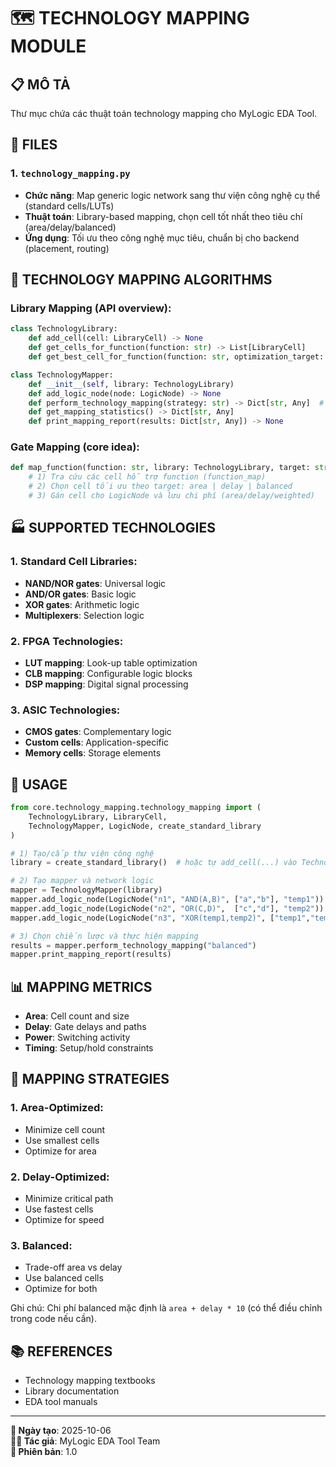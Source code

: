 # 🗺️ **TECHNOLOGY MAPPING MODULE**

## 📋 **MÔ TẢ**
Thư mục chứa các thuật toán technology mapping cho MyLogic EDA Tool.

## 📁 **FILES**

### **1. `technology_mapping.py`**
- **Chức năng**: Map generic logic network sang thư viện công nghệ cụ thể (standard cells/LUTs)
- **Thuật toán**: Library-based mapping, chọn cell tốt nhất theo tiêu chí (area/delay/balanced)
- **Ứng dụng**: Tối ưu theo công nghệ mục tiêu, chuẩn bị cho backend (placement, routing)

## 🎯 **TECHNOLOGY MAPPING ALGORITHMS**

### **Library Mapping (API overview):**
```python
class TechnologyLibrary:
    def add_cell(cell: LibraryCell) -> None
    def get_cells_for_function(function: str) -> List[LibraryCell]
    def get_best_cell_for_function(function: str, optimization_target: str)

class TechnologyMapper:
    def __init__(self, library: TechnologyLibrary)
    def add_logic_node(node: LogicNode) -> None
    def perform_technology_mapping(strategy: str) -> Dict[str, Any]  # "area_optimal" | "delay_optimal" | "balanced"
    def get_mapping_statistics() -> Dict[str, Any]
    def print_mapping_report(results: Dict[str, Any]) -> None
```

### **Gate Mapping (core idea):**
```python
def map_function(function: str, library: TechnologyLibrary, target: str):
    # 1) Tra cứu các cell hỗ trợ function (function_map)
    # 2) Chọn cell tối ưu theo target: area | delay | balanced
    # 3) Gán cell cho LogicNode và lưu chi phí (area/delay/weighted)
```

## 🏭 **SUPPORTED TECHNOLOGIES**

### **1. Standard Cell Libraries:**
- **NAND/NOR gates**: Universal logic
- **AND/OR gates**: Basic logic
- **XOR gates**: Arithmetic logic
- **Multiplexers**: Selection logic

### **2. FPGA Technologies:**
- **LUT mapping**: Look-up table optimization
- **CLB mapping**: Configurable logic blocks
- **DSP mapping**: Digital signal processing

### **3. ASIC Technologies:**
- **CMOS gates**: Complementary logic
- **Custom cells**: Application-specific
- **Memory cells**: Storage elements

## 🚀 **USAGE**

```python
from core.technology_mapping.technology_mapping import (
    TechnologyLibrary, LibraryCell,
    TechnologyMapper, LogicNode, create_standard_library
)

# 1) Tạo/cấp thư viện công nghệ
library = create_standard_library()  # hoặc tự add_cell(...) vào TechnologyLibrary

# 2) Tạo mapper và network logic
mapper = TechnologyMapper(library)
mapper.add_logic_node(LogicNode("n1", "AND(A,B)", ["a","b"], "temp1"))
mapper.add_logic_node(LogicNode("n2", "OR(C,D)",  ["c","d"], "temp2"))
mapper.add_logic_node(LogicNode("n3", "XOR(temp1,temp2)", ["temp1","temp2"], "out"))

# 3) Chọn chiến lược và thực hiện mapping
results = mapper.perform_technology_mapping("balanced")
mapper.print_mapping_report(results)
```

## 📊 **MAPPING METRICS**

- **Area**: Cell count and size
- **Delay**: Gate delays and paths
- **Power**: Switching activity
- **Timing**: Setup/hold constraints

## 🎯 **MAPPING STRATEGIES**

### **1. Area-Optimized:**
- Minimize cell count
- Use smallest cells
- Optimize for area

### **2. Delay-Optimized:**
- Minimize critical path
- Use fastest cells
- Optimize for speed

### **3. Balanced:**
- Trade-off area vs delay
- Use balanced cells
- Optimize for both

Ghi chú: Chi phí balanced mặc định là `area + delay * 10` (có thể điều chỉnh trong code nếu cần).

## 📚 **REFERENCES**
- Technology mapping textbooks
- Library documentation
- EDA tool manuals

---

**📅 Ngày tạo**: 2025-10-06  
**👨‍💻 Tác giả**: MyLogic EDA Tool Team  
**📝 Phiên bản**: 1.0
